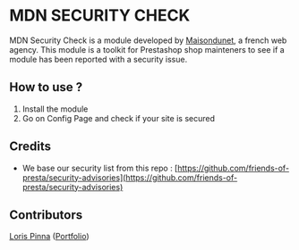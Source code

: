 # MDN SECURITY CHECK

MDN Security Check is a module developed by [Maisondunet](https://maisondunet.com), a french web agency. This module is a toolkit for Prestashop shop mainteners to see if a module has been reported with a security issue.
## How to use ?
1. Install the module
2. Go on Config Page and check if your site is secured 


## Credits
- We base our security list from this repo : [https://github.com/friends-of-presta/security-advisories](https://github.com/friends-of-presta/security-advisories)

## Contributors
[Loris Pinna](https://github.com/DevLoris) ([Portfolio](https://pinna.dev))